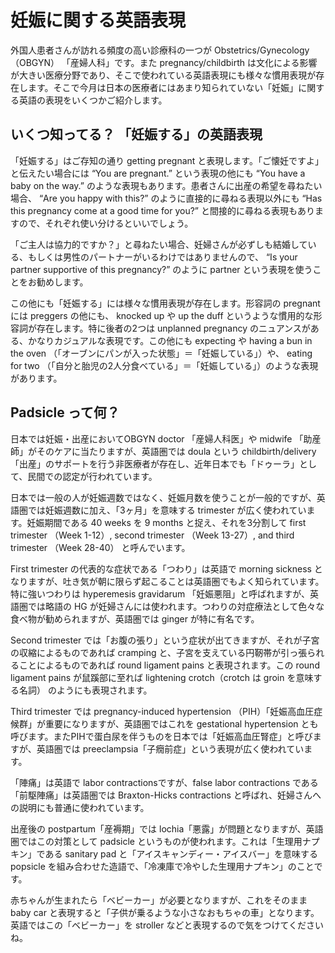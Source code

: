 # 妊娠に関する英語表現

外国人患者さんが訪れる頻度の高い診療科の一つが Obstetrics/Gynecology （OBGYN） 「産婦人科」です。また pregnancy/childbirth は文化による影響が大きい医療分野であり、そこで使われている英語表現にも様々な慣用表現が存在します。そこで今月は日本の医療者にはあまり知られていない「妊娠」に関する英語の表現をいくつかご紹介します。

## いくつ知ってる？ 「妊娠する」の英語表現

「妊娠する」はご存知の通り getting pregnant と表現します。「ご懐妊ですよ」と伝えたい場合には “You are pregnant.” という表現の他にも “You have a baby on the way.” のような表現もあります。患者さんに出産の希望を尋ねたい場合、 “Are you happy with this?” のように直接的に尋ねる表現以外にも “Has this pregnancy come at a good time for you?” と間接的に尋ねる表現もありますので、それぞれ使い分けるといいでしょう。

「ご主人は協力的ですか？」と尋ねたい場合、妊婦さんが必ずしも結婚している、もしくは男性のパートナーがいるわけではありませんので、 “Is your partner supportive of this pregnancy?” のように partner という表現を使うことをお勧めします。

この他にも「妊娠する」には様々な慣用表現が存在します。形容詞の pregnant には preggers の他にも、 knocked up や up the duff というような慣用的な形容詞が存在します。特に後者の2つは unplanned pregnancy のニュアンスがある、かなりカジュアルな表現です。この他にも expecting や having a bun in the oven （「オーブンにパンが入った状態」＝「妊娠している」）や、 eating for two （「自分と胎児の2人分食べている」＝「妊娠している」）のような表現があります。

## Padsicle って何？

日本では妊娠・出産においてOBGYN doctor 「産婦人科医」や midwife 「助産師」がそのケアに当たりますが、英語圏では doula という childbirth/delivery 「出産」のサポートを行う非医療者が存在し、近年日本でも「ドゥーラ」として、民間での認定が行われています。

日本では一般の人が妊娠週数ではなく、妊娠月数を使うことが一般的ですが、英語圏では妊娠週数に加え、「3ヶ月」を意味する trimester が広く使われています。妊娠期間である 40 weeks を 9 months と捉え、それを3分割して first trimester （Week 1-12）, second trimester （Week 13-27）, and third trimester （Week 28-40） と呼んでいます。

First trimester の代表的な症状である「つわり」は英語で morning sickness となりますが、吐き気が朝に限らず起こることは英語圏でもよく知られています。特に強いつわりは hyperemesis gravidarum 「妊娠悪阻」と呼ばれますが、英語圏では略語の HG が妊婦さんには使われます。つわりの対症療法として色々な食べ物が勧められますが、英語圏では ginger が特に有名です。

Second trimester では「お腹の張り」という症状が出てきますが、それが子宮の収縮によるものであれば cramping と、子宮を支えている円靭帯が引っ張られることによるものであれば round ligament pains と表現されます。この round ligament pains が鼠蹊部に至れば lightening crotch（crotch は groin を意味する名詞） のようにも表現されます。

Third trimester では pregnancy-induced hypertension （PIH）「妊娠高血圧症候群」が重要になりますが、英語圏ではこれを gestational hypertension とも呼びます。またPIHで蛋白尿を伴うものを日本では「妊娠高血圧腎症」と呼びますが、英語圏では preeclampsia「子癇前症」という表現が広く使われています。

「陣痛」は英語で labor contractionsですが、false labor contractions である「前駆陣痛」は英語圏では Braxton-Hicks contractions と呼ばれ、妊婦さんへの説明にも普通に使われています。

出産後の postpartum「産褥期」では lochia「悪露」が問題となりますが、英語圏ではこの対策として padsicle というものが使われます。これは「生理用ナプキン」である sanitary pad と「アイスキャンディー・アイスバー」を意味する popsicle を組み合わせた造語で、「冷凍庫で冷やした生理用ナプキン」のことです。

赤ちゃんが生まれたら「ベビーカー」が必要となりますが、これをそのまま baby car と表現すると「子供が乗るような小さなおもちゃの車」となります。英語ではこの「ベビーカー」を stroller などと表現するので気をつけてくださいね。
